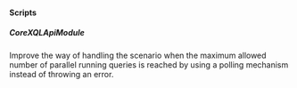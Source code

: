 
#### Scripts

##### CoreXQLApiModule

Improve the way of handling the scenario when the maximum allowed number of parallel running queries is reached by using a polling mechanism instead of throwing an error.